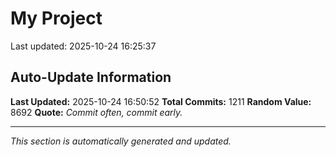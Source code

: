 # My Project


Last updated: 2025-10-24 16:25:37


































































































































































































































































































































































































































































































































































































































































































































































































































































































































































































































































































































































































































































































































































































































































































































































































































































## Auto-Update Information

**Last Updated:** 2025-10-24 16:50:52
**Total Commits:** 1211
**Random Value:** 8692
**Quote:** _Commit often, commit early._

---
_This section is automatically generated and updated._